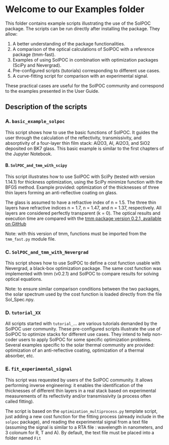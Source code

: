 # Welcome to our Examples folder
This folder contains example scripts illustrating the use of the SolPOC package.
The scripts can be run directly after installing the package.
They allow:
1.	A better understanding of the package functionalities.
2.	A comparison of the optical calculations of SolPOC with a reference package (tmm-fast).
3.	Examples of using SolPOC in combination with optimization packages (SciPy and Nevergrad).
4.	Pre-configured scripts (tutorials) corresponding to different use cases.
5.	A curve-fitting script for comparison with an experimental signal.

These practical cases are useful for the SolPOC community and correspond to the examples presented in the User Guide.

## Description of the scripts
### A. `basic_example_solpoc`
This script shows how to use the basic functions of SolPOC.
It guides the user through the calculation of the reflectivity, transmissivity, and absorptivity of a four-layer thin film stack: Al2O3, Al, Al2O3, and SiO2 deposited on BK7 glass. This basic example is similar to the first chapters of the Jupyter Notebook.

#### B. `SolPOC_and_tmm_with_scipy`
This script illustrates how to use SolPOC with SciPy (tested with version 1.14.1) for thickness optimization, using the SciPy minimize function with the BFGS method.
Example provided: optimization of the thicknesses of three thin layers forming an anti-reflective coating on glass.

The glass is assumed to have a refractive index of n = 1.5. The three thin layers have refractive indices n = 1.7, n = 1.47, and n = 1.37, respectively.
All layers are considered perfectly transparent (k = 0).
The optical results and execution time are compared with the [tmm package version 0.2.1, available on GitHub](https://github.com/MLResearchAtOSRAM/tmm_fast/tree/v0.2.1)

Note: with this version of tmm, functions must be imported from the `tmm_fast.py` module file.

### C. `SolPOC_and_tmm_with_Nevergrad`
This script shows how to use SolPOC to define a cost function usable with Nevergrad, a black-box optimization package.
The same cost function was implemented with tmm (v0.2.1) and SolPOC to compare results for solving optical equations.

Note: to ensure similar comparison conditions between the two packages, the solar spectrum used by the cost function is loaded directly from the file Sol_Spec.npy.
### D. `tutorial_XX`
All scripts started with `tutorial_`... are various tutorials demanded by the SolPOC user community.
These pre-configured scripts illustrate the use of SolPOC to optimize stacks for different use cases.
They intend to help non-coder users to apply SolPOC for some specific optimization problems.
Several examples specific to the solar thermal community are provided: optimization of an anti-reflective coating, optimization of a thermal absorber, etc.

### E. `fit_experimental_signal`
This script was requested by users of the SolPOC community. It allows performing inverse engineering: it enables the identification of the thicknesses of different thin layers in a real stack based on experimental measurements of its reflectivity and/or transmissivity (a process often called fitting).

The script is based on the `optimization_multiprocess.py` template script, just adding a new cost function for the fitting process (already include in the `solpoc` package), and reading the experimental signal from a text file (assuming the signal is similar to a RTA file : wavelength in nanometers, and 3 colonum for R, T and A).
By default, the text file must be placed into a folder named `Fit`